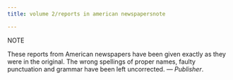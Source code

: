 ```yaml
---
title: volume 2/reports in american newspapersnote

---
```





  

NOTE

These reports from American newspapers have been given exactly as they
were in the original. The wrong spellings of proper names, faulty
punctuation and grammar have been left uncorrected. — *Publisher*.


